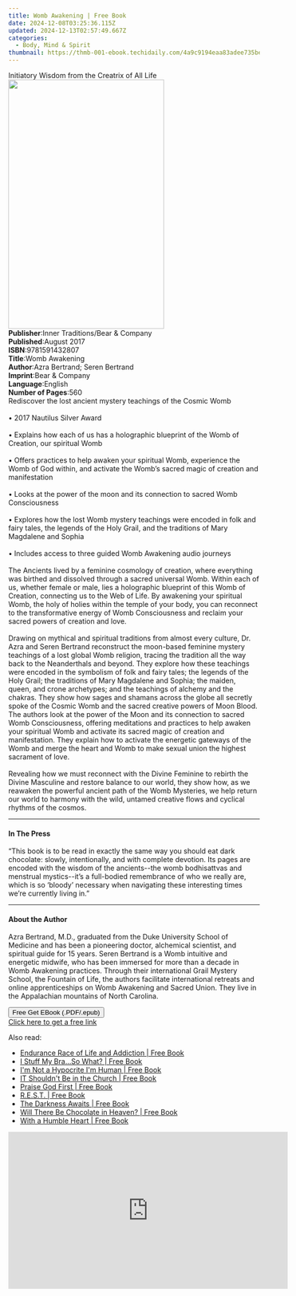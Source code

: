 ```yaml
---
title: Womb Awakening | Free Book
date: 2024-12-08T03:25:36.115Z
updated: 2024-12-13T02:57:49.667Z
categories:
  - Body, Mind & Spirit
thumbnail: https://thmb-001-ebook.techidaily.com/4a9c9194eaa83adee735bebcd2d96da865834c23d01d107b0e0a2403080b9b7c.jpg
---
```

<main id="book-container">
  <div class="flex flex-col">
    <div class="book-brief flex-1 py-6 px-4 sm:p-6 md:py-10 md:px-8">
      <!-- brief-->
      <div class="book-brief-main">
        Initiatory Wisdom from the Creatrix of All Life
      </div>
    </div>
    <div
      class="book-meta-info flex-1 grid gap-4 col-start-1 col-end-3 row-start-1 sm:mb-6 sm:grid-cols-4 lg:gap-6 lg:col-start-2 lg:row-end-6 lg:row-span-6 lg:mb-0"
    >
      <div
        class="book-meta-info-left place-content-center mt-4 p-4 text-sm leading-6 col-start-2 col-span-2 dark:text-slate-400"
      >
        <img
          class="w-full h-500 object-cover rounded-lg sm:h-255 sm:col-span-2 lg:col-span-full"
          src="https://img-001-ebook.techidaily.com/737569272012d17e80b5c7ca69d11b40c9aedd90995aec2619f6a2296ceaedd0.jpg"
          alt=""
          width="312"
          height="500"
        />
      </div>
      <div
        class="book-meta-info-right mt-2 col-start-1 row-start-2 col-span-3 self-center"
      >
        <!-- meta data  -->
        <div class="flex flex-col px-4 md:px-8">
          <div class="flex-1">
            <strong>Publisher</strong>:<span class="px-2"
              >Inner Traditions/Bear &amp; Company</span
            >
          </div>
          <div class="flex-1">
            <strong>Published</strong>:<span class="px-2">August 2017</span>
          </div>
          <div class="flex-1">
            <strong>ISBN</strong>:<span class="px-2">9781591432807</span>
          </div>
          <div class="flex-1">
            <strong>Title</strong>:<span class="px-2">Womb Awakening</span>
          </div>
          <div class="flex-1">
            <strong>Author</strong>:<span class="px-2"
              >Azra Bertrand; Seren Bertrand</span
            >
          </div>
          <div class="flex-1">
            <strong>Imprint</strong>:<span class="px-2"
              >Bear &amp; Company</span
            >
          </div>
          <div class="flex-1">
            <strong>Language</strong>:<span class="px-2">English</span>
          </div>
          <div class="flex-1">
            <strong>Number of Pages</strong>:<span class="px-2">560</span>
          </div>
        </div>
      </div>
    </div>
    <div class="book-description flex-1 py-6 px-4 sm:p-6 md:py-10 md:px-8">
      <div class="book-description-main">
        <div accordion-content="" id="description">
          Rediscover the lost ancient mystery teachings of the Cosmic Womb
          <br /><br />• 2017 Nautilus Silver Award<br /><br />• Explains how
          each of us has a holographic blueprint of the Womb of Creation, our
          spiritual Womb<br /><br />• Offers practices to help awaken your
          spiritual Womb, experience the Womb of God within, and activate the
          Womb’s sacred magic of creation and manifestation<br /><br />• Looks
          at the power of the moon and its connection to sacred Womb
          Consciousness<br /><br />• Explores how the lost Womb mystery
          teachings were encoded in folk and fairy tales, the legends of the
          Holy Grail, and the traditions of Mary Magdalene and Sophia<br /><br />•
          Includes access to three guided Womb Awakening audio journeys<br /><br />The
          Ancients lived by a feminine cosmology of creation, where everything
          was birthed and dissolved through a sacred universal Womb. Within each
          of us, whether female or male, lies a holographic blueprint of this
          Womb of Creation, connecting us to the Web of Life. By awakening your
          spiritual Womb, the holy of holies within the temple of your body, you
          can reconnect to the transformative energy of Womb Consciousness and
          reclaim your sacred powers of creation and love.<br /><br />Drawing on
          mythical and spiritual traditions from almost every culture, Dr. Azra
          and Seren Bertrand reconstruct the moon-based feminine mystery
          teachings of a lost global Womb religion, tracing the tradition all
          the way back to the Neanderthals and beyond. They explore how these
          teachings were encoded in the symbolism of folk and fairy tales; the
          legends of the Holy Grail; the traditions of Mary Magdalene and
          Sophia; the maiden, queen, and crone archetypes; and the teachings of
          alchemy and the chakras. They show how sages and shamans across the
          globe all secretly spoke of the Cosmic Womb and the sacred creative
          powers of Moon Blood. The authors look at the power of the Moon and
          its connection to sacred Womb Consciousness, offering meditations and
          practices to help awaken your spiritual Womb and activate its sacred
          magic of creation and manifestation. They explain how to activate the
          energetic gateways of the Womb and merge the heart and Womb to make
          sexual union the highest sacrament of love. <br /><br />Revealing how
          we must reconnect with the Divine Feminine to rebirth the Divine
          Masculine and restore balance to our world, they show how, as we
          reawaken the powerful ancient path of the Womb Mysteries, we help
          return our world to harmony with the wild, untamed creative flows and
          cyclical rhythms of the cosmos.
        </div>
        <div class="accordion-fader"></div>
      </div>
    </div>
    <div class="book-excerpts flex-1 py-6 px-4 sm:p-6 md:py-10 md:px-8">
      <!-- excerpts-->
      <div class="book-excerpts-main">
        <hr />
        <h4 class="placeholder placeholder-heading">
          <span>In The Press</span>
        </h4>
        <p>
          “This book is to be read in exactly the same way you should eat dark
          chocolate: slowly, intentionally, and with complete devotion. Its
          pages are encoded with the wisdom of the ancients--the womb
          bodhisattvas and menstrual mystics--it’s a full-bodied remembrance of
          who we really are, which is so ‘bloody’ necessary when navigating
          these interesting times we’re currently living in.”
        </p>
      </div>
    </div>
    <div class="book-about-author flex-1 py-6 px-4 sm:p-6 md:py-10 md:px-8">
      <!-- about author-->
      <div class="book-main-author-main">
        <hr />
        <h4 class="placeholder placeholder-heading">
          <span>About the Author</span>
        </h4>
        <p>
          Azra Bertrand, M.D., graduated from the Duke University School of
          Medicine and has been a pioneering doctor, alchemical scientist, and
          spiritual guide for 15 years. Seren Bertrand is a Womb intuitive and
          energetic midwife, who has been immersed for more than a decade in
          Womb Awakening practices. Through their international Grail Mystery
          School, the Fountain of Life, the authors facilitate international
          retreats and online apprenticeships on Womb Awakening and Sacred
          Union. They live in the Appalachian mountains of North Carolina.
        </p>
      </div>
    </div>
    <div class="book-free-get flex-1 py-6 px-4 sm:p-6 md:py-10 md:px-8">
      <button
        id="btn-free-get"
        class="bg-blue-500 hover:bg-blue-700 text-white font-bold py-2 px-4 rounded"
      >
        Free Get EBook (.PDF/.epub)
      </button>
      <div id="countdown-display" class="px-2 text-lg mt-2"></div>
      <a
        id="free-link"
        class="hidden bg-blue-500 hover:bg-blue-700 text-white font-bold py-2 px-4 rounded"
        href="https://www.ebooks.com/en-us/book/95782447/womb-awakening/azra-bertrand/"
        target="_blank"
        >Click here to get a free link</a
      >
    </div>
    <script>
      let countdownTime = 0;
      let countdownInterval = null;
      document
        .getElementById('btn-free-get')
        .addEventListener('click', startCountdown);
      function startCountdown() {
        countdownTime = new Date().getTime() + 60000 * 3;
        countdownInterval = setInterval(updateCountdown, 1000);
        document.getElementById('btn-free-get').disabled = true;
        document
          .getElementById('btn-free-get')
          .classList.add('bg-gray-500', 'cursor-not-allowed');
      }
      function updateCountdown() {
        let currentTime = new Date().getTime();
        let timeLeft = countdownTime - currentTime;
        let secondsLeft = Math.floor(timeLeft / 1000);
        document.getElementById('countdown-display').innerHTML =
          `Remaining time: ${secondsLeft} seconds.`;
        if (secondsLeft <= 0) {
          clearInterval(countdownInterval);
          document.getElementById('btn-free-get').classList.add('hidden');
          document.getElementById('free-link').classList.remove('hidden');
          document.getElementById('countdown-display').innerHTML = '';
        }
      }
    </script>
  </div>
</main>

<ins class="adsbygoogle"
      style="display:block"
      data-ad-client="ca-pub-7571918770474297"
      data-ad-slot="8358498916"
      data-ad-format="auto"
      data-full-width-responsive="true"></ins>
    

<span class="atpl-alsoreadstyle">Also read:</span>
<div><ul>
<li><a href="https://novels-ebooks.techidaily.com/210290864-9781645690481-endurance-race-of-life-and-addiction/"><u>Endurance Race of Life and Addiction | Free Book</u></a></li>
<li><a href="https://novels-ebooks.techidaily.com/210290878-9781098044190-i-stuff-my-braso-what/"><u>I Stuff My Bra...So What? | Free Book</u></a></li>
<li><a href="https://novels-ebooks.techidaily.com/210290940-9781644920350-im-not-a-hypocrite-im-human/"><u>I'm Not a Hypocrite I'm Human | Free Book</u></a></li>
<li><a href="https://novels-ebooks.techidaily.com/210291321-9781098064754-it-shouldnt-be-in-the-church/"><u>IT Shouldn't Be in the Church | Free Book</u></a></li>
<li><a href="https://novels-ebooks.techidaily.com/210290967-9781098018009-praise-god-first/"><u>Praise God First | Free Book</u></a></li>
<li><a href="https://novels-ebooks.techidaily.com/210290961-9781645694946-rest/"><u>R.E.S.T. | Free Book</u></a></li>
<li><a href="https://novels-ebooks.techidaily.com/210291908-9781098003258-the-darkness-awaits/"><u>The Darkness Awaits | Free Book</u></a></li>
<li><a href="https://novels-ebooks.techidaily.com/210290849-9781098017040-will-there-be-chocolate-in-heaven/"><u>Will There Be Chocolate in Heaven? | Free Book</u></a></li>
<li><a href="https://novels-ebooks.techidaily.com/210291829-9781644922835-with-a-humble-heart/"><u>With a Humble Heart | Free Book</u></a></li>
</ul></div>

<!-- affiliate ads begin -->
<iframe width="560" height="315" src="https://www.youtube.com/embed/UUPt2zKtJ5k?si=LLHdsFDLzVByJsKj" title="YouTube video player" frameborder="0" allow="accelerometer; autoplay; clipboard-write; encrypted-media; gyroscope; picture-in-picture; web-share" referrerpolicy="strict-origin-when-cross-origin" allowfullscreen></iframe>
<!-- affiliate ads end -->

